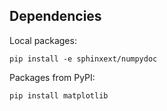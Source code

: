 ## Dependencies

Local packages:

    pip install -e sphinxext/numpydoc

Packages from PyPI:

    pip install matplotlib
